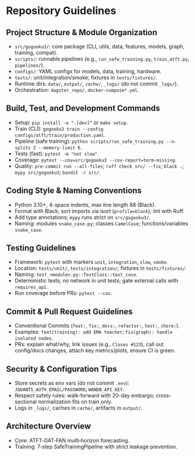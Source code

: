 # Repository Guidelines

## Project Structure & Module Organization
- `src/gogooku3/`: core package (CLI, utils, data, features, models, graph, training, compat).
- `scripts/`: runnable pipelines (e.g., `run_safe_training.py`, `train_atft.py`, `pipelines/`).
- `configs/`: YAML configs for models, data, training, hardware.
- `tests/`: unit/integration/smoke; fixtures in `tests/fixtures/`.
- Runtime dirs: `data/`, `output/`, `cache/`, `_logs/` (do not commit `_logs/`).
- Orchestration: `dagster_repo/`, `docker-compose*.yml`.

## Build, Test, and Development Commands
- Setup: `pip install -e ".[dev]"` or `make setup`.
- Train (CLI): `gogooku3 train --config configs/atft/train/production.yaml`.
- Pipeline (safe training): `python scripts/run_safe_training.py --n-splits 2 --memory-limit 6`.
- Tests (fast): `pytest -m "not slow"`.
- Coverage: `pytest --cov=src/gogooku3 --cov-report=term-missing`.
- Quality: `pre-commit run --all-files`; `ruff check src/ --fix`; `black .`; `mypy src/gogooku3`; `bandit -r src/`.

## Coding Style & Naming Conventions
- Python 3.10+, 4-space indents, max line length 88 (Black).
- Format with Black; sort imports via isort (`profile=black`); lint with Ruff.
- Add type annotations; `mypy` runs strict on `src/gogooku3/`.
- Naming: modules `snake_case.py`; classes `CamelCase`; functions/variables `snake_case`.

## Testing Guidelines
- Framework: `pytest` with markers `unit`, `integration`, `slow`, `smoke`.
- Location: `tests/unit/`, `tests/integration/`; fixtures in `tests/fixtures/`.
- Naming: `test_<module>.py::TestClass::test_case`.
- Deterministic tests; no network in unit tests; gate external calls with `requires_api`.
- Run coverage before PRs: `pytest --cov`.

## Commit & Pull Request Guidelines
- Conventional Commits (`feat:`, `fix:`, `docs:`, `refactor:`, `test:`, `chore:`).
- Examples: `feat(training): add EMA teacher`; `fix(graph): handle isolated nodes`.
- PRs: explain what/why, link issues (e.g., `Closes #123`), call out config/docs changes, attach key metrics/plots, ensure CI is green.

## Security & Configuration Tips
- Store secrets as env vars (do not commit `.env`): `JQUANTS_AUTH_EMAIL/PASSWORD`, `WANDB_API_KEY`.
- Respect safety rules: walk-forward with 20-day embargo; cross-sectional normalization fits on train only.
- Logs in `_logs/`, caches in `cache/`, artifacts in `output/`.

## Architecture Overview
- Core: ATFT‑GAT‑FAN multi‑horizon forecasting.
- Training: 7‑step SafeTrainingPipeline with strict leakage prevention.

